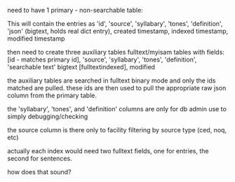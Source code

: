 need to have 1 primary - non-searchable table:

This will contain the entries as 'id', 'source', 'syllabary', 'tones', 'definition', 'json' (bigtext, holds real dict entry), created timestamp, indexed timestamp, modified timestamp

then need to create three auxiliary tables fulltext/myisam tables with fields:
[id - matches primary id], 'source', 'syllabary', 'tones', 'definition', 'searchable text' bigtext [fulltextindexed], modified

the auxiliary tables are searched in fulltext binary mode and only the ids matched are pulled. these ids are then used to pull the appropriate raw json column from the primary table.

the 'syllabary', 'tones', and 'definition' columns are only for db admin use to simply debugging/checking

the source column is there only to facility filtering by source type (ced, noq, etc)

actually each index would need two fulltext fields, one for entries, the second for sentences.

how does that sound?